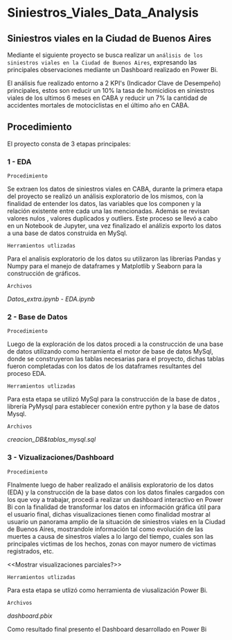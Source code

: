 # Siniestros_Viales_Data_Analysis

## Siniestros viales en la Ciudad de Buenos Aires 

Mediante el siguiente proyecto se busca realizar un `análisis de los siniestros viales en la Ciudad de Buenos Aires`, expresando las principales observaciones mediante un Dashboard realizado en Power Bi.

El análisis fue realizado entorno a 2 KPI's (Indicador Clave de Desempeño) principales, estos son reducir un 10% la tasa de homicidios en siniestros viales de los ultimos 6 meses en CABA y reducir un 7% la cantidad de accidentes mortales de motociclistas en el último año en CABA.

## Procedimiento
El proyecto consta de 3 etapas principales:
### 1 - EDA
`Procedimiento`

Se extraen los datos de siniestros viales en CABA, durante la primera etapa del proyecto se realizó un análisis exploratorio de los mismos, con la finalidad de entender los datos, las variables que los componen y la relación existente entre cada una las mencionadas. Además se revisan valores nulos , valores duplicados y outliers. Este proceso se llevó a cabo en un Notebook de Jupyter, una vez finalizado el análizis exporto los datos a una base de datos construida en MySql.

`Herramientos utlizadas`

Para el analisis exploratorio de los datos su utilizaron las librerías Pandas y Numpy para el manejo de dataframes y Matplotlib y Seaborn para la construcción de gráficos.

`Archivos`

*Datos_extra.ipynb - EDA.ipynb*

### 2 - Base de Datos
`Procedimiento`

Luego de la exploración de los datos procedi a la construcción de una base de datos utilizando como herramienta el motor de base de datos MySql, donde se construyeron las tablas necesarias para el proyecto, dichas tablas fueron completadas con los datos de los dataframes resultantes del proceso EDA.

`Herramientos utlizadas`

Para esta etapa se utilizó MySql para la construcción de la base de datos , librería PyMysql para establecer conexión entre python y la base de datos Mysql.

`Archivos`

*creacion_DB&tablas_mysql.sql*

### 3 - Vizualizaciones/Dashboard

`Procedimiento`

FInalmente luego de haber realizado el análisis exploratorio de los datos (EDA) y la construcción de la base datos con los datos finales cargados con los que voy a trabajar, procedí a realizar un dashboard interactivo en Power Bi con la finalidad de transformar los datos en información gráfica útil para el usuario final, dichas visualizaciones tienen como finalidad mostrar al usuario un panorama amplio de la situación de siniestros viales en la Ciudad de Buenos Aires, mostrandole información tal como evolución de  las muertes a causa de sinestros viales a lo largo del tiempo, cuales son las principales victimas de los hechos, zonas con mayor numero de victimas registrados, etc.

<<Mostrar visualizaciones parciales?>>

`Herramientos utlizadas`

Para esta etapa se utlizó como herramienta de viusalización Power Bi.

`Archivos`

*dashboard.pbix*

Como resultado final presento el Dashboard desarrollado en Power Bi 




